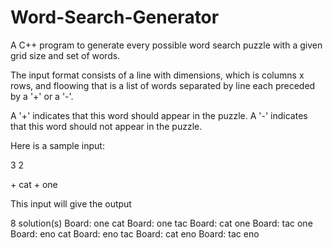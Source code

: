 # Word-Search-Generator
A C++ program to generate every possible word search puzzle with a given grid size and set of words.

The input format consists of a line with dimensions, which is columns x rows, and floowing that is a list of words
separated by line each preceded by a '+' or a '-'.

A '+' indicates that this word should appear in the puzzle.
A '-' indicates that this word should not appear in the puzzle.

Here is a sample input:

3 2

\+ cat
\+ one


This input will give the output 

8 solution(s)
Board: 
  one
  cat
Board: 
  one
  tac
Board: 
  cat
  one
Board: 
  tac
  one
Board: 
  eno
  cat
Board: 
  eno
  tac
Board: 
  cat
  eno
Board: 
  tac
  eno
